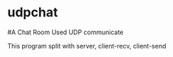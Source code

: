 udpchat
=======

#A Chat Room Used UDP communicate

This program split with server, client-recv, client-send 
